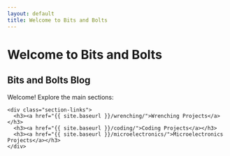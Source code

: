 ```yaml
---
layout: default
title: Welcome to Bits and Bolts
---
```


<div class="home">
  <h1 class="page-heading">Welcome to Bits and Bolts</h1>
  
  <div class="main-sections">
    <h2>Bits and Bolts Blog</h2>
    <p>Welcome! Explore the main sections:</p>
    
    <div class="section-links">
      <h3><a href="{{ site.baseurl }}/wrenching/">Wrenching Projects</a></h3>
      <h3><a href="{{ site.baseurl }}/coding/">Coding Projects</a></h3>
      <h3><a href="{{ site.baseurl }}/microelectronics/">Microelectronics Projects</a></h3>
    </div>
  </div>
</div> 
